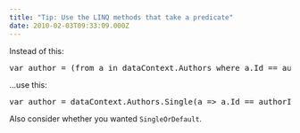```yaml
---
title: "Tip: Use the LINQ methods that take a predicate"
date: 2010-02-03T09:33:09.000Z
---
```

Instead of this:

<pre>var author = (from a in dataContext.Authors where a.Id == authorId select a).Single();</pre>

...use this:

<pre>var author = dataContext.Authors.Single(a => a.Id == authorId);</pre>

Also consider whether you wanted `SingleOrDefault`.

